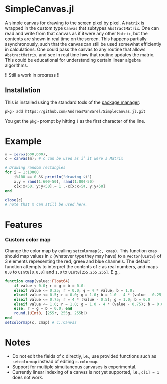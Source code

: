 # SimpleCanvas.jl
A simple canvas for drawing to the screen pixel by pixel. A `Matrix` is wrapped in the custom type `Canvas` that subtypes `AbstractMatrix`. 
One can read and write from that canvas as if it were any other `Matrix`, but the contents are shown in real time on the screen. 
This happens partially asynchronously, such that the canvas can still be used somewhat efficiently in calculations.
One could pass the canvas to any routine that allows `AbstractMatrix`, and see in real time how that routine updates the matrix. 
This could be educational for understanding certain linear algebra algorithms. 

!! Still a work in progress !!

## Installation

This is installed using the standard tools of the [package manager](https://julialang.github.io/Pkg.jl/v1/getting-started/):

```julia
pkg> add https://github.com/AndreasVanBarel/SimpleCanvas.jl.git
```
You get the `pkg>` prompt by hitting `]` as the first character of the line.

# Example

```julia
m = zeros(600,800);
c = canvas(m); # c can be used as if it were a Matrix

# Drawing random rectangles
for i = 1:10000
    i%100 == 0 && println("drawing $i")
    x,y = rand(1:600-50), rand(1:800-50)
    c[x:x+50, y:y+50].= 1 .-c[x:x+50, y:y+50]
end

close(c)
# note that m can still be used here.
```

# Features 

### Custom color map

Change the color map by calling `setcolormap(c, cmap)`. This function `cmap` should map values in `c` (whatever type they may have) to a `Vector{UInt8}` of 3 elements representing the red, green and blue channels. The default function attempts to interpret the contents of `c` as real numbers, and maps `0.0` to `UInt8[0,0,0]` and `1.0` to `UInt8[255,255,255]`. E.g.,

```julia
function cmap(value::Float64)
    if value < 0.0; r = g = b = 0.0;
    elseif value <= 0.25; r = 0.0; g = 4 * value; b = 1.0; 
    elseif value <= 0.5; r = 0.0; g = 1.0; b = 1.0 - 4 * (value - 0.25); 
    elseif value <= 0.75; r = 4 * (value - 0.5); g = 1.0; b = 0.0
    elseif value <= 1.0; r = 1.0; g = 1.0 - 4 * (value - 0.75); b = 0.0
    else; r = g = b = 0.0; end
    round.(UInt8, [255r, 255g, 255b])
end
setcolormap(c, cmap) # c::Canvas
```

# Notes

- Do not edit the fields of c directly, i.e., use provided functions such as `setcolormap` instead of editing `c.colormap`.
- Support for multiple simultaneous canvases is experimental.
- Currently linear indexing of a canvas is not yet supported, i.e., `c[1] = 1` does not work.


